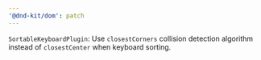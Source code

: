 ```yaml
---
'@dnd-kit/dom': patch
---
```


`SortableKeyboardPlugin`: Use `closestCorners` collision detection algorithm instead of `closestCenter` when keyboard sorting.
